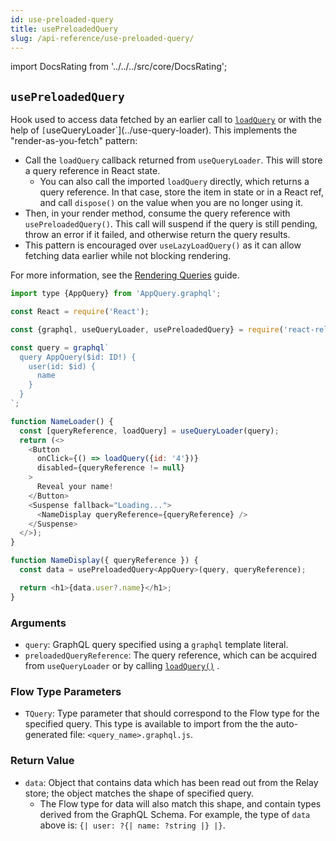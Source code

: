```yaml
---
id: use-preloaded-query
title: usePreloadedQuery
slug: /api-reference/use-preloaded-query/
---
```


import DocsRating from '../../../src/core/DocsRating';

## `usePreloadedQuery`

Hook used to access data fetched by an earlier call to [`loadQuery`](../load-query) or with the help of `[`useQueryLoader`](../use-query-loader). This implements the "render-as-you-fetch" pattern:

* Call the `loadQuery` callback returned from `useQueryLoader`. This will store a query reference in React state.
    * You can also call the imported `loadQuery` directly, which returns a query reference. In that case, store the item in state or in a React ref, and call `dispose()` on the value when you are no longer using it.
* Then, in your render method, consume the query reference with `usePreloadedQuery()`. This call will suspend if the query is still pending, throw an error if it failed, and otherwise return the query results.
* This pattern is encouraged over `useLazyLoadQuery()` as it can allow fetching data earlier while not blocking rendering.

For more information, see the [Rendering Queries](../../guided-tour/rendering/queries) guide.

```js
import type {AppQuery} from 'AppQuery.graphql';

const React = require('React');

const {graphql, useQueryLoader, usePreloadedQuery} = require('react-relay');

const query = graphql`
  query AppQuery($id: ID!) {
    user(id: $id) {
      name
    }
  }
`;

function NameLoader() {
  const [queryReference, loadQuery] = useQueryLoader(query);
  return (<>
    <Button
      onClick={() => loadQuery({id: '4'})}
      disabled={queryReference != null}
    >
      Reveal your name!
    </Button>
    <Suspense fallback="Loading...">
      <NameDisplay queryReference={queryReference} />
    </Suspense>
  </>);
}

function NameDisplay({ queryReference }) {
  const data = usePreloadedQuery<AppQuery>(query, queryReference);

  return <h1>{data.user?.name}</h1>;
}
```

### Arguments

* `query`: GraphQL query specified using a `graphql` template literal.
* `preloadedQueryReference`: The query reference, which can be acquired from `useQueryLoader` or by calling [`loadQuery()`](../load-query) .

### Flow Type Parameters

* `TQuery`: Type parameter that should correspond to the Flow type for the specified query. This type is available to import from the the auto-generated file: `<query_name>.graphql.js`.

### Return Value

* `data`: Object that contains data which has been read out from the Relay store; the object matches the shape of specified query.
    * The Flow type for data will also match this shape, and contain types derived from the GraphQL Schema. For example, the type of `data` above is: `{| user: ?{| name: ?string |} |}`.




<DocsRating />
